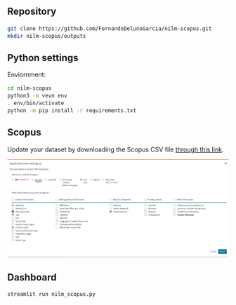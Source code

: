 ## Repository

```sh
git clone https://github.com/FernandoDelunoGarcia/nilm-scopus.git
mkdir nilm-scopus/outputs
```


## Python settings

Enviornment:

```sh
cd nilm-scopus
python3 -m vevn env
. env/bin/activate
python -m pip install -r requirements.txt
```

## Scopus

Update your dataset by downloading the Scopus CSV file [through this link](https://www.scopus.com/search/submit/citedby.uri?eid=2-s2.0-0026970695&src=s&origin=resultslist).

![](export_settings.png)

## Dashboard

```sh
streamlit run nilm_scopus.py
```
